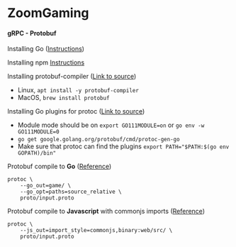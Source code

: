 # ZoomGaming

#### gRPC - Protobuf

Installing Go ([Instructions](https://golang.org/doc/install))

Installing npm [Instructions](https://docs.npmjs.com/cli/v7/commands/npm-install)

Installing protobuf-compiler ([Link to source](https://grpc.io/docs/protoc-installation/))
- Linux, `apt install -y protobuf-compiler`
- MacOS, `brew install protobuf`

Installing Go plugins for protoc ([Link to source](https://grpc.io/docs/languages/go/quickstart/))
- Module mode should be on `export GO111MODULE=on` or `go env -w GO111MODULE=0`
- `go get google.golang.org/protobuf/cmd/protoc-gen-go`
- Make sure that protoc can find the plugins `export PATH="$PATH:$(go env GOPATH)/bin"`

Protobuf compile to **Go** ([Reference](https://developers.google.com/protocol-buffers/docs/reference/go-generated))
```shell
protoc \
    --go_out=game/ \
    --go_opt=paths=source_relative \
    proto/input.proto
```

Protobuf compile to **Javascript** with commonjs imports ([Reference](https://developers.google.com/protocol-buffers/docs/reference/javascript-generated#commonjs-imports))
```shell
protoc \
    --js_out=import_style=commonjs,binary:web/src/ \
    proto/input.proto
```
